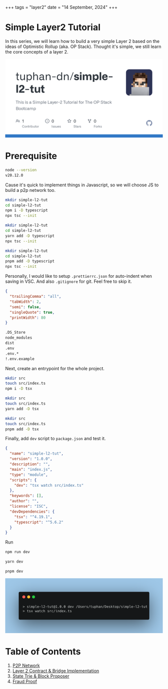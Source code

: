 +++
tags = "layer2"
date = "14 September, 2024"
+++

# Simple Layer2 Tutorial

In this series, we will learn how to build a very simple Layer 2 based on the ideas of Optimistic Rollup (aka. OP Stack). Thought it's simple, we still learn the core concepts of a layer 2.

[![](./simple-l2-tut.png)](https://github.com/tuphan-dn/simple-l2-tut)

# Prerequisite

```bash label="install" group="node"
node --version
v20.12.0
```

Cause it's quick to implement things in Javascript, so we will choose JS to build a p2p network too.

```bash label="npm" group="install"
mkdir simple-l2-tut
cd simple-l2-tut
npm i -D typescript
npx tsc --init
```

```bash label="yarn" group="install"
mkdir simple-l2-tut
cd simple-l2-tut
yarn add -D typescript
npx tsc --init
```

```bash label="pnpm" group="install"
mkdir simple-l2-tut
cd simple-l2-tut
pnpm add -D typescript
npx tsc --init
```

Personally, I would like to setup `.prettierrc.json` for auto-indent when saving in VSC. And also `.gitignore` for git. Feel free to skip it.

```json label=".prettierrc.json" group="prettier"
{
  "trailingComma": "all",
  "tabWidth": 2,
  "semi": false,
  "singleQuote": true,
  "printWidth": 80
}
```

```txt label=".gitignore" group="git"
.DS_Store
node_modules
dist
.env
.env.*
!.env.example
```

Next, create an entrypoint for the whole project.

```bash label="npm" group="setup"
mkdir src
touch src/index.ts
npm i -D tsx
```

```bash label="yarn" group="setup"
mkdir src
touch src/index.ts
yarn add -D tsx
```

```bash label="pnpm" group="setup"
mkdir src
touch src/index.ts
pnpm add -D tsx
```

Finally, add `dev` script to `package.json` and test it.

```json label="package.json" group="package.json"
{
  "name": "simple-l2-tut",
  "version": "1.0.0",
  "description": "",
  "main": "index.js",
  "type": "module",
  "scripts": {
    "dev": "tsx watch src/index.ts"
  },
  "keywords": [],
  "author": "",
  "license": "ISC",
  "devDependencies": {
    "tsx": "^4.19.1",
    "typescript": "^5.6.2"
  }
}
```

Run

```bash label="npm" group="run"
npm run dev
```

```bash label="yarn" group="run"
yarn dev
```

```bash label="pnpm" group="run"
pnpm dev
```

![You're ready to go](./nodemon.png)

# Table of Contents

1. [P2P Network](/blog/simple-l2-tutorial/part-1-p2p-network)
2. [Layer 2 Contract & Bridge Implementation](/blog/simple-l2-tutorial/part-2-layer-2-contract-bridge-implementation)
3. [State Trie & Block Proposer](/blog/simple-l2-tutorial/part-3-state-trie-block-proposer)
4. [Fraud Proof](/blog/simple-l2-tutorial/part-4-fraud-proof)
